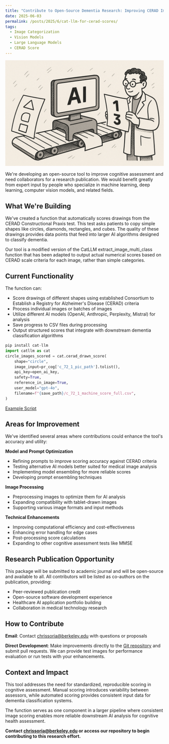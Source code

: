 ```yaml
---
title: "Contribute to Open-Source Dementia Research: Improving CERAD Image Scoring"
date: 2025-06-03
permalink: /posts/2025/6/cat-llm-for-cerad-scores/
tags:
  - Image Categorization
  - Vision Models
  - Large Language Models
  - CERAD Score
---
```


![CERAD AI Scorer](/images/CERAD.png)

We're developing an open-source tool to improve cognitive assessment and need collaborators for a research publication. We would benefit greatly from expert input by people who specialize in machine learning, deep learning, computer vision models, and related fields.

## What We're Building

We've created a function that automatically scores drawings from the CERAD Constructional Praxis test. This test asks patients to copy simple shapes like circles, diamonds, rectangles, and cubes. The quality of these drawings provides data points that feed into larger AI algorithms designed to classify dementia.

Our tool is a modified version of the CatLLM extract_image_multi_class function that has been adapted to output actual numerical scores based on CERAD scale criteria for each image, rather than simple categories.

## Current Functionality

The function can:
- Score drawings of different shapes using established Consortium to Establish a Registry for Alzheimer's Disease (CERAD) criteria
- Process individual images or batches of images
- Utilize different AI models (OpenAI, Anthropic, Perplexity, Mistral) for analysis
- Save progress to CSV files during processing
- Output structured scores that integrate with downstream dementia classification algorithms

```python
pip install cat-llm
import catllm as cat
circle_images_scored = cat.cerad_drawn_score(
    shape="circle",
    image_input=pr_cog['c_72_1_pic_path'].tolist(),
    api_key=open_ai_key,
    safety=True,
    reference_in_image=True,
    user_model="gpt-4o",
    filename=f"{save_path}/c_72_1_machine_score_full.csv",
)
```

<a href="https://github.com/chrissoria/CADAS/blob/main/ipynb/catllm_image_scores.ipynb">Example Script</a>

## Areas for Improvement

We've identified several areas where contributions could enhance the tool's accuracy and utility:

**Model and Prompt Optimization**
- Refining prompts to improve scoring accuracy against CERAD criteria
- Testing alternative AI models better suited for medical image analysis
- Implementing model ensembling for more reliable scores
- Developing prompt ensembling techniques

**Image Processing**
- Preprocessing images to optimize them for AI analysis
- Expanding compatibility with tablet-drawn images
- Supporting various image formats and input methods

**Technical Enhancements**
- Improving computational efficiency and cost-effectiveness
- Enhancing error handling for edge cases
- Post-processing score calculations
- Expanding to other cognitive assessment tests like MMSE

## Research Publication Opportunity

This package will be submitted to academic journal and will be open-source and available to all. All contributors will be listed as co-authors on the publication, providing:

- Peer-reviewed publication credit
- Open-source software development experience
- Healthcare AI application portfolio building
- Collaboration in medical technology research

## How to Contribute

**Email**: Contact <a href="chrissoria@berkeley.edu">chrissoria@berkeley.edu</a> with questions or proposals

**Direct Development**: Make improvements directly to the <a href="https://github.com/chrissoria/cat-llm/blob/main/src/catllm/CERAD_functions.py">Git repository</a> and submit pull requests. We can provide test images for performance evaluation or run tests with your enhancements.

## Context and Impact

This tool addresses the need for standardized, reproducible scoring in cognitive assessment. Manual scoring introduces variability between assessors, while automated scoring provides consistent input data for dementia classification systems.

The function serves as one component in a larger pipeline where consistent image scoring enables more reliable downstream AI analysis for cognitive health assessment.

**Contact chrissoria@berkeley.edu or access our repository to begin contributing to this research effort.**